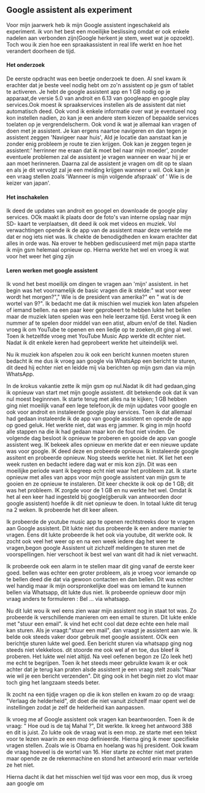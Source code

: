 ## Google assistent als experiment

Voor mijn jaarwerk heb ik mijn Google assistent ingeschakeld als experiment. ik von het best een moeilijke beslissing omdat er ook enkele nadelen aan verbonden zijn(Google herkent je stem, weet wat je opzoekt). Toch wou ik zien hoe een spraakassistent in real life werkt en hoe het verandert doorheen de tijd.

#### Het onderzoek

De eerste opdracht was een beetje onderzoek te doen. Al snel kwam ik erachter dat je beste veel nodig hebt om zo'n assistent op je gsm of tablet te activeren.
Je hebt de google assistent app en 1 GB nodig op je apparaat,de versie 5.0 van androit en 6.13 van googleapp en google play services.Ook moest ik spraakservices instellen als de assistent dat niet automatisch deed.
Ook vond ik enkele informatie over wat je eventueel nog kon instellen nadien, zo kan je een andere stem kiezen of bepaalde services toelaten op je vergrendelscherm.
Ook vond ik wat je allemaal kan vragen of doen met je assistent. Je kan ergens naartoe navigeren en dan 
tegen je assistent zeggen 'Navigeer naar huis', Ald je locatie dan aanstaat kan je zonder enig probleem je route te zien krijgen. Ook kan je zeggen tegen je assistent:' herrinner me eraan dat ik moet bel naar mijn moeder', zonder eventuele problemen zal de assistent je vragen wanneer en waar hij je er aan moet herinneren. Daarna zal de assistent je vragen om dit op te slaan en als je dit vervolgt zal je een melding krijgen wanneer u wil.
Ook kan je een vraag stellen zoals 'Wanneer is mijn volgende afspraak' of ' Wie is de keizer van japan'.


#### Het inschakelen

Ik deed de updates van androit en googel en downloade de google play services. OOk maakt ik plaats door de foto's van interne opslag naar mijn SD- kaart te verplaatsen, dit deed ik ook met videos en muziek. Vol verwachtingen opende ik de app van de assistent maar deze vertelde me dat er nog iets niet was. Ik chekte  de benodigdheden en kwam erachter dat alles in orde was. Na erover te hebben gediscusieerd met mijn papa startte ik mijn gsm helemaal opnieuw op. Hierna werkte het wel en vroeg ik wat voor het weer het ging zijn

#### Leren werken met google assistent

Ik vond het best moeilijk om dingen te vragen aan 'mijn' assistent. in het begin was het voornamelijk de basic vragen die ik stelde:" wat voor weer wordt het morgen?"," Wie is de  president van amerika?" en " wat is de wortel van 9?". Ik bedacht me dat ik mischien wel muziek kon laten afspelen of iemand bellen. na  een paar keer geprobeert te hebben lukte het bellen maar de muziek laten spelen was een hele leerzame tijd. Eerst vroeg ik een nummer af te spelen door middel van een atist, album en/of de titel. Nadien vroeg ik om YouTube te openen en een liedje op te zoeken,dit ging al wel. Toen ik hetzelfde vroeg met YouTube Music App werkte dit echter niet. Nadat ik dit enkele keren had geprobeert werkte het uiteindelijk wel.

Nu ik muziek kon afspelen zou ik ook een bericht kunnen moeten sturen bedacht ik me dus ik vroeg aan google via WhatsApp een bericht te sturen, dit deed hij echter niet en leidde mij via berichten op mijn gsm dan via mijn WhatsApp.

 In de krokus vakantie zette ik mijn gsm op nul.Nadat ik dit had gedaan,ging ik opnieuw van start met mijn google assistent. dit betekende ook dat ik van nul moest beginnnen. Ik starte terug met alles na te kijken; 1 GB hebben ging niet moeilijk vanaf een lege telefoon,ik de mijn updates voor google en ook voor androit en instaleerde google play services. Toen ik dat allemaal had gedaan instaleerde ik de app van google assistent en opende de app op goed geluk. Het werkte niet, dat was erg jammer. Ik ging in mijn hoofd alle stappen na die ik  had gedaan maar kon de fout niet vinden. 
De volgende dag besloot ik opnieuw te proberen en gooide de app van google assistent weg. IK bekeek alles opnieuw en merkte dat er een nieuwe update was voor google.  IK deed deze en probeerde opnieuw. Ik instaleerde google assitent en probeerde opnieuw. Nog steeds werkte het niet.
IK liet het een week rusten en bedacht iedere dag wat er mis kon zijn. Dit was een moeilijke periode want ik begreep echt niet waar het probleem zat. 
Ik starte opnieuw met alles van apps voor mijn google assistent van mijn gsm te gooien en ze opnieuw te instaleren. Dit keer checkte ik ook op de 1 GB; dit was het probleem. IK zorgde voor de 1 GB en nu werkte het wel. Omdat ik het al een keer had ingesteld bij google(gberuik van antwoorden door google assistent) hoefde ik dit niet opnieuw te doen. In totaal lukte dit terug na 2 weken. Ik probeerde het dit keer alleen.

Ik probeerde de youtube music app te openen rechtstreeks  door te vragen aan Google assistent. Dit lukte niet dus probeerde ik een andere manier te vragen. Eens dit lukte probeerde ik het ook via youtube, dit werkte ook.
Ik zocht ook veel het weer op en na een week iedere dag het weer te vragen,begon google Assistent uit zichzelf meldingen te sturen met de voorspellingen. hier verschoot ik best wel van want dit had ik niet verwacht.

Ik probeerde ook een alarm in te stellen maar dit ging vanaf de eerste keer goed. bellen was echter een groter probleem, als je vroeg voor iemande op te bellen deed die dat via  gewoon contacten en dan bellen. Dit was echter wel handig maar ik mijn oorspronkelijke doel was om iemand te kunnen bellen via Whatsapp, dit lukte dus niet. Ik probeerde opnieuw door mijn vraag anders te formuleren : Bel ... via whatsapp.

Nu dit lukt wou ik wel eens zien waar mijn assistent nog in staat tot was. Zo probeerde ik verschillende manieren om een email te sturen. Dit lukte enkle met "stuur een email". ik vind het echt cool dat deze echte een hele mail kan sturen. Als je vraagt:"stuur een mail", dan vraagt je assistent aan wie.
Ik belde ook steeds vaker door gebruik met google assistent. OOk een berichtje sturen lukte wel goed. Een bericht sturen via whatsapp ging nog steeds niet vlekkeloos. dit stoorde me ook wel af en toe, dus bleef ik proberen. Het lukte wel niet altijd.
Na veel oefenen begon ze (Zo leek het) me echt te begrijpen.
Toen ik het steeds meer gebruikte kwam ik er ook achter dat je terug kan praten alsde assistent je een vraag stelt zoals:"Naar wie wil je een bericht verzenden". Dit ging ook in het begin niet zo vlot maar toch ging het langzaam steeds beter.

Ik zocht na een tijdje vragen op die ik kon stellen en kwam zo op de vraag: "Verlaag de helderheid", dit doet die niet vanuit zichzelf maar opent wel de instellingen zodat je zelf de helderheid kan aanpassen.

Ik vroeg me af Google assistent ook vragen kan beantwoorden. Toen ik de vraag: " Hoe oud is de taj Mahal ?", Dit werkte. Ik kreeg het antwoord 388 en dit is juist.
Zo lukte ook de vraag wat is een mop. ze starte met een tekst voor te lezen waarin ze een mop definieerde. Hierna ging ik meer specifieke vragen stellen. Zoals wie is Obama en hoelang was hij president. Ook kwam de vraag hoeveel is de wortel van 16. Hier starte ze echter niet met praten maar opende ze de rekenmachine en stond het antwoord erin maar vertelde ze het niet.

Hierna dacht ik dat het misschien wel tijd was voor een mop, dus ik vroeg aan google om 


